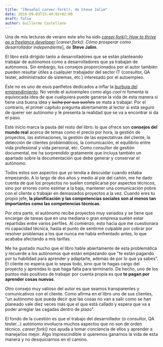 ```yaml
---
title: "[Reseña] career.fork(), de Steve Jalim"
date: 2018-09-03T15:44:02+02:00
draft: false
author: Guillermo Castellano
---
```


Una de mis lecturas de verano este año ha sido [*career.fork(): How to thrive as a freelance developer*](https://leanpub.com/freelancedeveloperbook) [*career.fork(): Cómo prosperar como desarrollador independiente*], de **Steve Jalim**.

El libro está dirigido tanto a desarrolladores que se están planteando trabajar de autónomos como a desarrolladores que ya trabajan de autónomos. Sin embargo, los consejos proporcionados por el autor también pueden resultar útiles a cualquier trabajador del sector IT (consultor, QA tester, administrador de sistemas, etc.) interesado por el autoempleo.

Éste no es uno de esos panfletos dedicados a inflar la [burbuja del emprendimiento](https://www.eldiario.es/economia/ruinas-personales-deja-burbuja-emprendimiento_0_751725551.html). No vende el autoempleo como algo *cool* ni fomenta la equivocada idea de que cualquiera puede ganarse la vida de esta manera si tiene una buena idea y ~~lucha por sus sueños~~ se mata a trabajar. Por el contrario, el primer capítulo pregunta abiertamente al lector si está seguro de querer ser autónomo y le presenta la realidad que se va a encontrar si da el paso.

Este inicio marca la pauta del resto del libro: lo que ofrece son **consejos  del mundo real** acerca de temas como el precio por hora, la gestión de proyectos, las estimaciones, la gestión de las expectativas del cliente, la detección de clientes problemáticos, la comunicación, el equilibrio entre vida profesional y vida personal, etc. Como consultor de gestión documental, me ha sorprendido gratamente que incluya también un apartado sobre la documentación que debe generar y conservar el autónomo.

Todos estos son aspectos que yo tendía a descuidar cuando estaba empezando. A lo largo de dos años y medio al pie del cañón, me he dado cuenta de que los proyectos no suelen complicarse por aspectos técnicos, sino por errores como estimar a la baja, mantener una comunicación pobre con el cliente o trabajar en demasiados proyectos a la vez. Cuando eres tu propio jefe, **la planificación y las competencias sociales son al menos tan importantes como las competencias técnicas**.

Por otra parte, el autónomo recibe proyectos muy variados y se tiene que encargar de tareas que en una mediana o gran empresa suelen estar repartidas entre varios perfiles. Al comienzo, esto hacía que me cuestionara mi capacidad técnica, hasta el punto de sentirme culpable por cobrar por resolver problemas a los que nunca me había enfrentado antes, lo que acababa afectando a mis tarifas.

Me ha gustado mucho que el libro hable abiertamente de esta problemática y recuerde a los autónomos que están empezando que "te están pagando por tu habilidad para aprender y adaptarte, además de por lo que ya sabes". El cliente no espera que lo sepas todo, sino que te hagas cargo del proyecto y aprendas lo que haga falta para terminarlo. De hecho, uno de los puntos más positivos de trabajar por cuenta propia es que **te pagan por aprender cosas nuevas**.

Otro consejo muy valioso del autor es que seamos transparentes y comunicativos con el cliente. Como afirma en el libro uno de sus clientes, "un autónomo que pueda decir que las cosas no van a salir como se han planeado vale diez veces más que el que está callado y espera que va a poder arreglar las cagadas dentro de plazo".

El fondo de la cuestión es que el trabajo del desarrollador (o consultor, QA tester...) autónomo involucra muchos aspectos que no son de orden técnico. *career fork()* nos ayuda a tomar conciencia de ellos y aprender a manejarlos mejor. Algo imprescindible si queremos ganarnos la vida de esta manera y no desquiciarnos en el camino.
